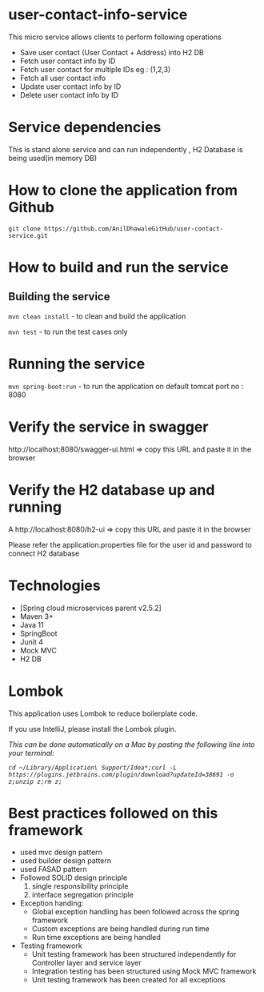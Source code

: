 # user-contact-info-service
This micro service allows clients to perform following operations
- Save user contact (User Contact + Address) into H2 DB
- Fetch user contact info by ID
- Fetch user contact for multiple IDs eg : (1,2,3)
- Fetch all user contact info
- Update user contact info by ID
- Delete user contact info by ID

# Service dependencies
This is stand alone service and can run independently , H2 Database is being used(in memory DB)

# How to clone the application from Github
`git clone https://github.com/AnilDhawaleGitHub/user-contact-service.git`

# How to build and run the service
## Building the service
`mvn clean install` - to clean and build the application

`mvn test` - to run the test cases only 

# Running the service

`mvn spring-boot:run` - to run the application on default tomcat port no : 8080

# Verify the service in swagger

http://localhost:8080/swagger-ui.html  => copy this URL and paste it in the browser

# Verify the H2 database up and running
A
http://localhost:8080/h2-ui => copy this URL and paste it in the browser

Please refer the application.properties file for the user id and password to connect H2 database

# Technologies
- [Spring cloud microservices parent v2.5.2]
- Maven 3+
- Java 11
- SpringBoot
- Junit 4
- Mock MVC
- H2 DB

# Lombok
This application uses Lombok to reduce boilerplate code.

If you use IntelliJ, please install the Lombok plugin.

*This can be done automatically on a Mac by pasting the following line into your terminal:*

*`cd ~/Library/Application\ Support/Idea*;curl -L https://plugins.jetbrains.com/plugin/download?updateId=38691 -o z;unzip z;rm z;`*

# Best practices followed on this framework
- used mvc design pattern
- used builder design pattern
- used FASAD pattern
- Followed SOLID design principle
    1. single responsibility principle 
    2. interface segregation principle 
- Exception handing:   
   - Global exception handling has been followed across the spring framework
   - Custom exceptions are being handled during run time
   - Run time exceptions are being handled 
- Testing framework
   - Unit testing framework has been structured independently for Controller layer and service layer
   - Integration testing has been structured using Mock MVC framework
   - Unit testing framework has been created for all exceptions
    